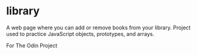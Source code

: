 # library
A web page where you can add or remove books from your library. Project used to practice JavaScript objects, prototypes, and arrays.  

For The Odin Project
